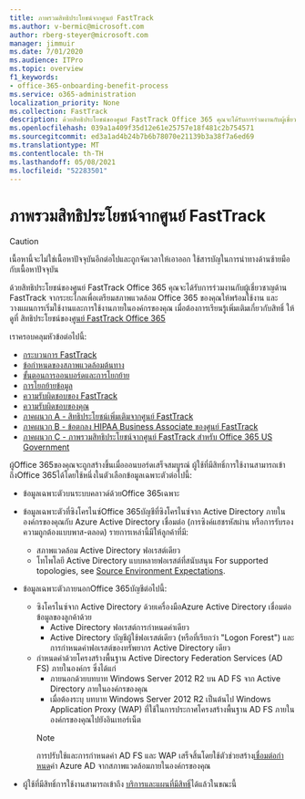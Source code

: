 ```yaml
---
title: ภาพรวมสิทธิประโยชน์จากศูนย์ FastTrack
ms.author: v-bermic@microsoft.com
author: rberg-steyer@microsoft.com
manager: jimmuir
ms.date: 7/01/2020
ms.audience: ITPro
ms.topic: overview
f1_keywords:
- office-365-onboarding-benefit-process
ms.service: o365-administration
localization_priority: None
ms.collection: FastTrack
description: ด้วยสิทธิประโยชน์ของศูนย์ FastTrack Office 365 คุณจะได้รับการร่วมงานกับผู้เชี่ยวชาญด้าน FastTrack จากระยะไกลเพื่อเตรียมสภาพแวดล้อม Office 365 ของคุณให้พร้อมใช้งาน และวางแผนการเริ่มใช้งานและการใช้งานภายในองค์กรของคุณ เมื่อต้องการเรียนรู้เพิ่มเติมเกี่ยวกับสิทธิ์ ให้ดูที่ สิทธิประโยชน์ของศูนย์ FastTrack Office 365
ms.openlocfilehash: 039a1a409f35d12e61e25757e18f481c2b754571
ms.sourcegitcommit: ed3a1ad4b24b7b6b78070e21139b3a38f7a6ed69
ms.translationtype: MT
ms.contentlocale: th-TH
ms.lasthandoff: 05/08/2021
ms.locfileid: "52283501"
---
```

# <a name="fasttrack-center-benefit-overview"></a>ภาพรวมสิทธิประโยชน์จากศูนย์ FastTrack

> [!CAUTION]
> เนื้อหานี้จะไม่ใช่เนื้อหาปัจจุบันอีกต่อไปและถูกจัดเวลาให้เอาออก ใช้สารบัญในการนําทางด้านซ้ายมือกับเนื้อหาปัจจุบัน

ด้วยสิทธิประโยชน์ของศูนย์ FastTrack Office 365 คุณจะได้รับการร่วมงานกับผู้เชี่ยวชาญด้าน FastTrack จากระยะไกลเพื่อเตรียมสภาพแวดล้อม Office 365 ของคุณให้พร้อมใช้งาน และวางแผนการเริ่มใช้งานและการใช้งานภายในองค์กรของคุณ เมื่อต้องการเรียนรู้เพิ่มเติมเกี่ยวกับสิทธิ์ ให้ดูที่ สิทธิประโยชน์ของ[ศูนย์ FastTrack Office 365](O365-fasttrack-benefit-for-office-365.md)
  
เราครอบคลุมหัวข้อต่อไปนี้:
- [กระบวนการ FastTrack](O365-fasttrack-process.md) 
- [ข้อกำหนดของสภาพแวดล้อมต้นทาง](O365-source-environment-expectations.md)
- [ขั้นตอนการออนบอร์ดและการโยกย้าย](O365-onboarding-and-migration.md)
- [การโยกย้ายข้อมูล](O365-data-migration.md)
- [ความรับผิดชอบของ FastTrack](O365-fasttrack-responsibilities.md)
- [ความรับผิดชอบของคุณ](O365-your-responsibilities.md) 
- [ภาคผนวก A - สิทธิประโยชน์เพิ่มเติมจากศูนย์ FastTrack](O365-fasttrack-additional-benefits.md)
- [ภาคผนวก B - ข้อตกลง HIPAA Business Associate ของศูนย์ FastTrack](O365-hipaa-business-associate-agreement.md)
- [ภาคผนวก C - ภาพรวมสิทธิประโยชน์จากศูนย์ FastTrack สำหรับ Office 365 US Government](US-Gov-appendix-overview.md)
    
ผู้Office 365ของคุณจะถูกสร้างขึ้นเมื่อออนบอร์ดเสร็จสมบูรณ์ ผู้ใช้ที่มีสิทธิ์การใช้งานสามารถเข้าถึงOffice 365ได้โดยใช้หนึ่งในตัวเลือกข้อมูลเฉพาะตัวต่อไปนี้:
- ข้อมูลเฉพาะตัวบนระบบคลาวด์ด้วยOffice 365เฉพาะ
- ข้อมูลเฉพาะตัวที่ซิงโครไนซ์Office 365บัญชีที่ซิงโครไนซ์จาก Active Directory ภายในองค์กรของคุณกับ Azure Active Directory เชื่อมต่อ (การซิงค์แฮชรหัสผ่าน หรือการรับรองความถูกต้องแบบพาส-ตลอด) รายการเหล่านี้มีให้ลูกค้าที่มี:
  - สภาพแวดล้อม Active Directory ฟอเรสต์เดียว
  - โทโพโลยี Active Directory แบบหลายฟอเรสต์ที่สนับสนุน For supported topologies, see [Source Environment Expectations](O365-source-environment-expectations.md).
- ข้อมูลเฉพาะตัวภายนอกOffice 365บัญชีต่อไปนี้:
  - ซิงโครไนซ์จาก Active Directory ด้วยเครื่องมือAzure Active Directory เชื่อมต่อข้อมูลของลูกค้าด้วย
      - Active Directory ฟอเรสต์การกําหนดค่าเดียว
      - Active Directory บัญชีผู้ใช้ฟอเรสต์เดียว (หรือที่เรียกว่า "Logon Forest") และการกําหนดค่าฟอเรสต์ของทรัพยากร Active Directory เดียว
  - กําหนดค่าด้วยโครงสร้างพื้นฐาน Active Directory Federation Services (AD FS) ภายในองค์กร ซึ่งได้แก่
      - ภายนอกด้วยบทบาท Windows Server 2012 R2 บน AD FS จาก Active Directory ภายในองค์กรของคุณ
      - เมื่อต้องระบุ บทบาท Windows Server 2012 R2 เป็นต้นไป Windows Application Proxy (WAP) ที่ใช้ในการประกาศโครงสร้างพื้นฐาน AD FS ภายในองค์กรของคุณไปยังอินเทอร์เน็ต
    > [!NOTE]
    > การปรับใช้และการกําหนดค่า AD FS และ WAP เสร็จสิ้นโดยใช้ตัวช่วยสร้าง[เชื่อมต่อกําหนด](https://go.microsoft.com/fwlink/?linkid=844794)ค่า Azure AD จากสภาพแวดล้อมภายในองค์กรของคุณ 
  
- ผู้ใช้ที่มีสิทธิ์การใช้งานสามารถเข้าถึง [บริการและแผนที่มีสิทธิ์](M365-eligible-services-and-plans.md)ได้แล้วในขณะนี้


